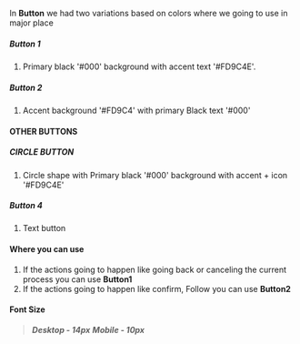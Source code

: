 In **Button** we had two variations based on colors where we going to use in major place 

##### Button 1 #####
1. Primary black '#000' background with accent text '#FD9C4E'.

##### Button 2 #####
1. Accent background '#FD9C4'  with primary Black text '#000'
#### OTHER BUTTONS ####

##### CIRCLE BUTTON
1.  Circle shape with Primary black '#000' background with accent + icon '#FD9C4E'
##### Button 4
1. Text button
#### Where you can use
1. If the actions going to happen like going back or canceling the current process you can use **Button1** 
2. If the actions going to happen like confirm, Follow you can use **Button2** 
#### Font Size
> ***Desktop - 14px***     ***Mobile - 10px***    
